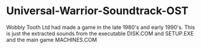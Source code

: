 # Universal-Warrior-Soundtrack-OST
Wobbly Tooth Ltd had made a game in the late 1980's and early 1990's. This is just the extracted sounds from the executable DISK.COM and SETUP.EXE and the main game MACHINES.COM
